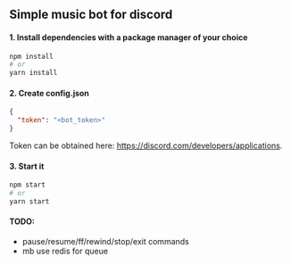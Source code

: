 ## Simple music bot for discord

#### 1. Install dependencies with a package manager of your choice
```bash
npm install
# or 
yarn install
```

#### 2. Create config.json
```json
{
  "token": "<bot_token>"
}
```

Token can be obtained here: https://discord.com/developers/applications.

#### 3. Start it
```bash
npm start
# or
yarn start
```

#### TODO:
* pause/resume/ff/rewind/stop/exit commands
* mb use redis for queue